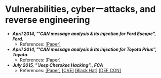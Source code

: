 # Vulnerabilities, cyberーattacks, and reverse engineering
- **_April 2014, "'CAN message analysis & its injection for Ford Escape", Ford._**
    - References: [[Paper]](https://ioactive.com/pdfs/IOActive_Adventures_in_Automotive_Networks_and_Control_Units.pdf "Paper")
- **_April 2014, "'CAN message analysis & its injection for Toyota Prius", Toyota._**
    - References: [[Paper]](https://ioactive.com/pdfs/IOActive_Adventures_in_Automotive_Networks_and_Control_Units.pdf "Paper")
- **_July 2015, "'Jeep Cherokee Hacking"., FCA_**
    - References: [[Paper]](https://illmatics.com/Remote%20Car%20Hacking.pdf "Paper")  [[CVE]](https://nvd.nist.gov/vuln/detail/CVE-2015-5611 "CVE") [[Black Hat]](https://www.blackhat.com/us-15/briefings.html#remote-exploitation-of-an-unaltered-passenger-vehicle) [[DEF CON]](https://media.defcon.org/DEF%20CON%2023/DEF%20CON%2023%20slides/)
